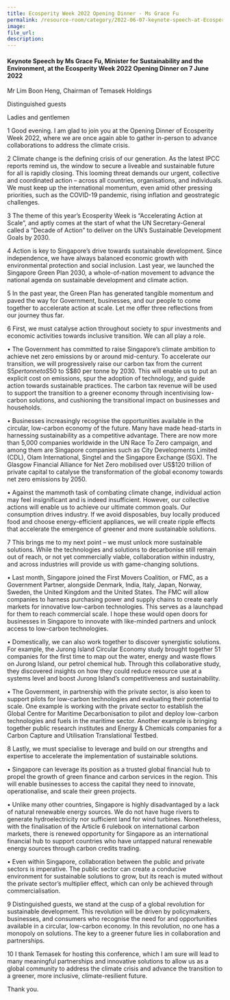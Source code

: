 ```yaml
---  
title: Ecosperity Week 2022 Opening Dinner - Ms Grace Fu  
permalink: /resource-room/category/2022-06-07-keynote-speech-at-Ecosperity-week-2022-opening-dinner-by-minister/  
image:  
file_url:  
description:  
---  
```


#### Keynote Speech by Ms Grace Fu, Minister for Sustainability and the Environment, at the Ecosperity Week 2022 Opening Dinner on 7 June 2022  

Mr Lim Boon Heng, Chairman of Temasek Holdings

Distinguished guests

Ladies and gentlemen

1 Good evening. I am glad to join you at the Opening Dinner of Ecosperity Week 2022, where we are once again able to gather in-person to advance collaborations to address the climate crisis.

2 Climate change is the defining crisis of our generation. As the latest IPCC reports remind us, the window to secure a liveable and sustainable future for all is rapidly closing. This looming threat demands our urgent, collective and coordinated action – across all countries, organisations, and individuals. We must keep up the international momentum, even amid other pressing priorities, such as the COVID-19 pandemic, rising inflation and geostrategic challenges. 

3 The theme of this year’s Ecosperity Week is “Accelerating Action at Scale”, and aptly comes at the start of what the UN Secretary-General called a “Decade of Action” to deliver on the UN’s Sustainable Development Goals by 2030. 

4 Action is key to Singapore’s drive towards sustainable development. Since independence, we have always balanced economic growth with environmental protection and social inclusion. Last year, we launched the Singapore Green Plan 2030, a whole-of-nation movement to advance the national agenda on sustainable development and climate action. 

5 In the past year, the Green Plan has generated tangible momentum and paved the way for Government, businesses, and our people to come together to accelerate action at scale. Let me offer three reflections from our journey thus far. 

6 First, we must catalyse action throughout society to spur investments and economic activities towards inclusive transition. We can all play a role.

•	The Government has committed to raise Singapore’s climate ambition to achieve net zero emissions by or around mid-century. To accelerate our transition, we will progressively raise our carbon tax from the current S$5 per tonne to S$50 to S$80 per tonne by 2030. This will enable us to put an explicit cost on emissions, spur the adoption of technology, and guide action towards sustainable practices. The carbon tax revenue will be used to support the transition to a greener economy through incentivising low-carbon solutions, and cushioning the transitional impact on businesses and households.

•	Businesses increasingly recognise the opportunities available in the circular, low-carbon economy of the future. Many have made head-starts in harnessing sustainability as a competitive advantage. There are now more than 5,000 companies worldwide in the UN Race To Zero campaign, and among them are Singapore companies such as City Developments Limited (CDL), Olam International, Singtel and the Singapore Exchange (SGX). The Glasgow Financial Alliance for Net Zero mobilised over US$120 trillion of private capital to catalyse the transformation of the global economy towards net zero emissions by 2050. 

•	Against the mammoth task of combating climate change, individual action may feel insignificant and is indeed insufficient. However, our collective actions will enable us to achieve our ultimate common goals. Our consumption drives industry. If we avoid disposables, buy locally produced food and choose energy-efficient appliances, we will create ripple effects that accelerate the emergence of greener and more sustainable solutions.

7 This brings me to my next point – we must unlock more sustainable solutions. While the technologies and solutions to decarbonise still remain out of reach, or not yet commercially viable, collaboration within industry, and across industries will provide us with game-changing solutions.

•	Last month, Singapore joined the First Movers Coalition, or FMC, as a Government Partner, alongside Denmark, India, Italy, Japan, Norway, Sweden, the United Kingdom and the United States. The FMC will allow companies to harness purchasing power and supply chains to create early markets for innovative low-carbon technologies. This serves as a launchpad for them to reach commercial scale. I hope these would open doors for businesses in Singapore to innovate with like-minded partners and unlock access to low-carbon technologies.

•	Domestically, we can also work together to discover synergistic solutions. For example, the Jurong Island Circular Economy study brought together 51 companies for the first time to map out the water, energy and waste flows on Jurong Island, our petrol chemical hub. Through this collaborative study, they discovered insights on how they could reduce resource use at a systems level and boost Jurong Island’s competitiveness and sustainability.

•	The Government, in partnership with the private sector, is also keen to support pilots for low-carbon technologies and evaluating their potential to scale. One example is working with the private sector to establish the Global Centre for Maritime Decarbonisation to pilot and deploy low-carbon technologies and fuels in the maritime sector. Another example is bringing together public research institutes and Energy & Chemicals companies for a Carbon Capture and Utilisation Translational Testbed. 

8 Lastly, we must specialise to leverage and build on our strengths and expertise to accelerate the implementation of sustainable solutions. 

•	Singapore can leverage its position as a trusted global financial hub to propel the growth of green finance and carbon services in the region. This will enable businesses to access the capital they need to innovate, operationalise, and scale their green projects. 

•	Unlike many other countries, Singapore is highly disadvantaged by a lack of natural renewable energy sources. We do not have huge rivers to generate hydroelectricity nor sufficient land for wind turbines. Nonetheless, with the finalisation of the Article 6 rulebook on international carbon markets, there is renewed opportunity for Singapore as an international financial hub to support countries who have untapped natural renewable energy sources through carbon credits trading. 

•	Even within Singapore, collaboration between the public and private sectors is imperative. The public sector can create a conducive environment for sustainable solutions to grow, but its reach is muted without the private sector’s multiplier effect, which can only be achieved through commercialisation. 

9 Distinguished guests, we stand at the cusp of a global revolution for sustainable development. This revolution will be driven by policymakers, businesses, and consumers who recognise the need for and opportunities available in a circular, low-carbon economy. In this revolution, no one has a monopoly on solutions. The key to a greener future lies in collaboration and partnerships.

10 I thank Temasek for hosting this conference, which I am sure will lead to many meaningful partnerships and innovative solutions to allow us as a global community to address the climate crisis and advance the transition to a greener, more inclusive, climate-resilient future. 

Thank you.
